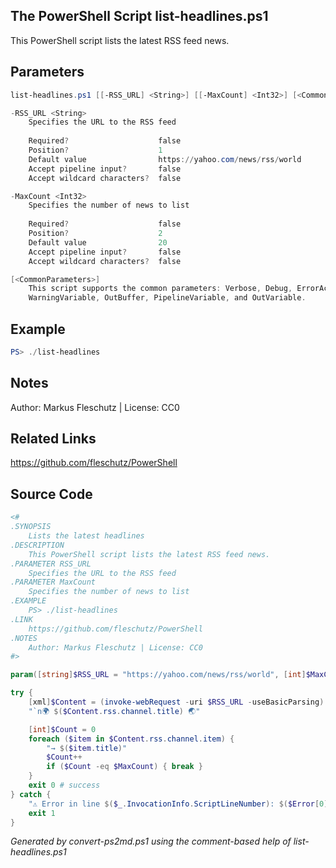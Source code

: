 ## The PowerShell Script **list-headlines.ps1**

This PowerShell script lists the latest RSS feed news.

## Parameters
```powershell
list-headlines.ps1 [[-RSS_URL] <String>] [[-MaxCount] <Int32>] [<CommonParameters>]

-RSS_URL <String>
    Specifies the URL to the RSS feed
    
    Required?                    false
    Position?                    1
    Default value                https://yahoo.com/news/rss/world
    Accept pipeline input?       false
    Accept wildcard characters?  false

-MaxCount <Int32>
    Specifies the number of news to list
    
    Required?                    false
    Position?                    2
    Default value                20
    Accept pipeline input?       false
    Accept wildcard characters?  false

[<CommonParameters>]
    This script supports the common parameters: Verbose, Debug, ErrorAction, ErrorVariable, WarningAction, 
    WarningVariable, OutBuffer, PipelineVariable, and OutVariable.
```

## Example
```powershell
PS> ./list-headlines

```

## Notes
Author: Markus Fleschutz | License: CC0

## Related Links
https://github.com/fleschutz/PowerShell

## Source Code
```powershell
<#
.SYNOPSIS
	Lists the latest headlines
.DESCRIPTION
	This PowerShell script lists the latest RSS feed news.
.PARAMETER RSS_URL
	Specifies the URL to the RSS feed
.PARAMETER MaxCount
	Specifies the number of news to list
.EXAMPLE
	PS> ./list-headlines
.LINK
	https://github.com/fleschutz/PowerShell
.NOTES
	Author: Markus Fleschutz | License: CC0
#>

param([string]$RSS_URL = "https://yahoo.com/news/rss/world", [int]$MaxCount = 20)

try {
	[xml]$Content = (invoke-webRequest -uri $RSS_URL -useBasicParsing).Content
	"`n🌍 $($Content.rss.channel.title) 🌏"

	[int]$Count = 0
	foreach ($item in $Content.rss.channel.item) {
		"→ $($item.title)"
		$Count++
		if ($Count -eq $MaxCount) { break }
	}
	exit 0 # success
} catch {
	"⚠️ Error in line $($_.InvocationInfo.ScriptLineNumber): $($Error[0])"
	exit 1
}
```

*Generated by convert-ps2md.ps1 using the comment-based help of list-headlines.ps1*
